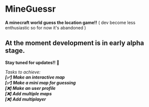 # MineGuessr 

**A minecraft world guess the location game!!**
( dev become less enthusiastic so for now it's abandoned )

## At the moment development is in early alpha stage.
**Stay tuned for updates!! 🥳**

_Tasks to achieve:_<br/>
***[✅] Make an interactive map***<br/>
***[✅] Make a mini map for guessing***<br/>
***[❌] Make an user profile***<br/>
***[❌] Add multiple maps***<br/>
***[❌] Add multiplayer***<br/>
